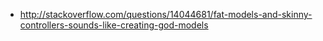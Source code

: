 * http://stackoverflow.com/questions/14044681/fat-models-and-skinny-controllers-sounds-like-creating-god-models
